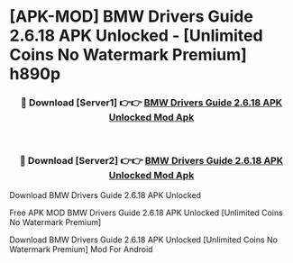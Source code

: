 # [APK-MOD] BMW Drivers Guide 2.6.18 APK Unlocked - [Unlimited Coins No Watermark Premium] h890p



<div align="center">
<h3>🔴 Download [Server1] 👉👉 <a href="https://momento.my/?title=BMW_Drivers_Guide_2.6.18_APK_Unlocked">BMW Drivers Guide 2.6.18 APK Unlocked Mod Apk</a></h3><br>

<h3>🔴 Download [Server2] 👉👉 <a href="https://momento.my/?title=BMW_Drivers_Guide_2.6.18_APK_Unlocked">BMW Drivers Guide 2.6.18 APK Unlocked Mod Apk</a></h3>
</div>



Download BMW Drivers Guide 2.6.18 APK Unlocked 

Free APK MOD BMW Drivers Guide 2.6.18 APK Unlocked [Unlimited Coins No Watermark Premium]

Download BMW Drivers Guide 2.6.18 APK Unlocked [Unlimited Coins No Watermark Premium] Mod For Android
